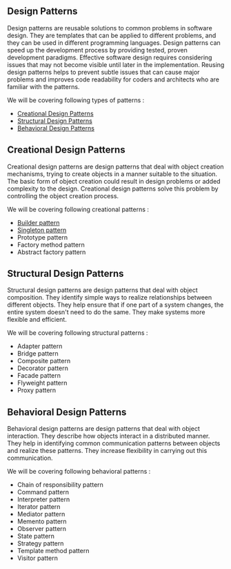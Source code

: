  ## Design Patterns
  Design patterns are reusable solutions to common problems in software design. They are templates that can be applied to different problems, and they can be used in different programming languages. Design patterns can speed up the development process by providing tested, proven development paradigms. Effective software design requires considering issues that may not become visible until later in the implementation. Reusing design patterns helps to prevent subtle issues that can cause major problems and improves code readability for coders and architects who are familiar with the patterns.  
  
  We will be covering following types of patterns :
  - [Creational Design Patterns](#creational-design-patterns)
  - [Structural Design Patterns](#structural-design-patterns)
  - [Behavioral Design Patterns](#behavioral-design-patterns)

 ## Creational Design Patterns
  Creational design patterns are design patterns that deal with object creation mechanisms, trying to create objects in a manner suitable to the situation. The basic form of object creation could result in design problems or added complexity to the design. Creational design patterns solve this problem by controlling the object creation process.
  
  We will be covering following creational patterns :
  - [Builder pattern](./creational/builder_pattern/Readme.md)
  - [Singleton pattern](./creational/singleton_pattern/Readme.md)
  - Prototype pattern
  - Factory method pattern
  - Abstract factory pattern

 ## Structural Design Patterns
  Structural design patterns are design patterns that deal with object composition. They identify simple ways to realize relationships between different objects. They help ensure that if one part of a system changes, the entire system doesn't need to do the same. They make systems more flexible and efficient.
  
  We will be covering following structural patterns :
  - Adapter pattern
  - Bridge pattern
  - Composite pattern
  - Decorator pattern
  - Facade pattern
  - Flyweight pattern
  - Proxy pattern

 ## Behavioral Design Patterns
  Behavioral design patterns are design patterns that deal with object interaction. They describe how objects interact in a distributed manner. They help in identifying common communication patterns between objects and realize these patterns. They increase flexibility in carrying out this communication.
  
  We will be covering following behavioral patterns :
  - Chain of responsibility pattern
  - Command pattern
  - Interpreter pattern
  - Iterator pattern
  - Mediator pattern
  - Memento pattern
  - Observer pattern
  - State pattern
  - Strategy pattern
  - Template method pattern
  - Visitor pattern

  